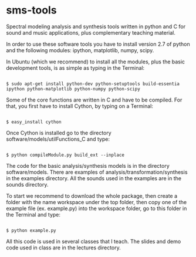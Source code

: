 sms-tools
========= 

<p>Spectral modeling analysis and synthesis tools written in python
and C for sound and music applications, plus complementary teaching
material.</p>

<p>In order to use these software tools you have to install version 2.7
of python and the following modules: ipython, matplotlib, numpy,
scipy. 
</p>
<p>
In Ubuntu (which we recommend) to install all the modules, plus the basic development tools, is as simple as typing in 
the Terminal:</p>
<p>
<code class="western">
$ sudo apt-get install python-dev python-setuptools build-essentia ipython python-matplotlib python-numpy python-scipy
</code>
</p>
<p>Some of the core functions are written in C and have to be compiled. For that,
you first have to install Cython, by typing on a Terminal: </p>
<p>
<code class="western">
$ easy_install cython
</code>
</p>
Once Cython is installed go to the directory
software/models/utilFunctions_C and type:</p>
<p>
<code class="western">
$ python compileModule.py build_ext --inplace </code>
</p>

<p>The code for the basic analysis/synthesis models is in the
directory software/models. There are examples of analysis/transformation/synthesis in the
examples directory. All the sounds used in the examples are in the
sounds directory.</p>

<p>To start we recommend to download the whole package, then create a folder with the name workspace 
under the top folder, then copy one of the example file (ex. example.py) into the workspace folder, go to this folder in the Terminal and type: </p>
<code class="western">
$ python example.py </code>
</p>

<p>All this code is used in several classes that I teach. The slides
and demo code used in class are in the lectures directory.</p>

